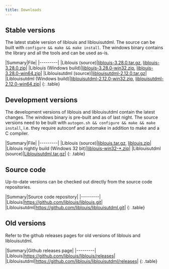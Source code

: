 ```yaml
---
title: Downloads
---
```


## Stable versions

The latest stable version of liblouis and liblouisutdml. The source
can be built with `configure && make && make install`. The windows
binary contains the library and all the tools and can be used as-is.

|Summary|File|
|---------|
|Liblouis (source)|[liblouis-3.28.0.tar.gz](https://github.com/liblouis/liblouis/releases/download/v3.28.0/liblouis-3.28.0.tar.gz), [liblouis-3.28.0.zip](https://github.com/liblouis/liblouis/releases/download/v3.28.0/liblouis-3.28.0.zip)|
|Liblouis (Windows build)|[liblouis-3.28.0-win32.zip](https://github.com/liblouis/liblouis/releases/download/v3.28.0/liblouis-3.28.0-win32.zip), [liblouis-3.28.0-win64.zip](https://github.com/liblouis/liblouis/releases/download/v3.28.0/liblouis-3.28.0-win64.zip)|
|Liblouisutdml (source)|[liblouisutdml-2.12.0.tar.gz](https://github.com/liblouis/liblouisutdml/releases/download/v2.12.0/liblouisutdml-2.12.0.tar.gz)|
|Liblouisutdml (Windows build)|[liblouisutdml-2.12.0-win32.zip](https://github.com/liblouis/liblouisutdml/releases/download/v2.12.0/liblouisutdml-2.12.0-win32.zip), [liblouisutdml-2.12.0-win64.zip](https://github.com/liblouis/liblouisutdml/releases/download/v2.12.0/liblouisutdml-2.12.0-win64.zip)|
{: .table}


## Development versions

The development versions of liblouis and liblouisutdml contain the
latest changes. The windows binary is pre-built and as of last night.
The source versions need to be built with `autogen.sh && configure &&
make && make install`, i.e. they require autoconf and automake in
addition to make and a C compiler.

|Summary|File|
|---------|
|Liblouis (source)|[liblouis.tar.gz](https://github.com/liblouis/liblouis/archive/master.tar.gz), [liblouis.zip](https://github.com/liblouis/liblouis/archive/master.zip)|
|Liblouis nightly build (Windows 32 bit)|[liblouis-win32-*.zip](https://github.com/liblouis/liblouis/releases/tag/snapshot)|
|Liblouisutdml (source)|[Liblouisutdml.tar.gz](https://github.com/liblouis/liblouisutdml/archive/master.tar.gz)|
{: .table}

## Source code

Up-to-date versions can be checked out directly from the source code repositories.

|Summary|Source code repository|
|---------|
|Liblouis|<https://github.com/liblouis/liblouis.git>|
|Liblouisutdml|<https://github.com/liblouis/liblouisutdml.git>|
{: .table}

## Old versions

Refer to the github releases pages for old versions of liblouis and liblouisutdml.

|Summary|Github releases page|
|---------|
|Liblouis|<https://github.com/liblouis/liblouis/releases>|
|Liblouisutdml|<https://github.com/liblouis/liblouisutdml/releases>|
{: .table}
